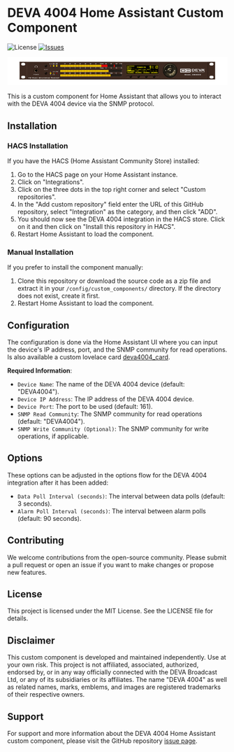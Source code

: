 # DEVA 4004 Home Assistant Custom Component

![License](https://img.shields.io/github/license/s1lvi0/deva4004)
[![Issues](https://img.shields.io/github/issues/s1lvi0/deva4004)](https://github.com/s1lvi0/deva4004/issues)

<p align="center">
  <img src="https://raw.githubusercontent.com/s1lvi0/deva4004/main/db4004.png">
</p>

This is a custom component for Home Assistant that allows you to interact with the DEVA 4004 device via the SNMP protocol.

## Installation

### HACS Installation

If you have the HACS (Home Assistant Community Store) installed:

1. Go to the HACS page on your Home Assistant instance.
2. Click on "Integrations".
3. Click on the three dots in the top right corner and select "Custom repositories".
4. In the "Add custom repository" field enter the URL of this GitHub repository, select "Integration" as the category, and then click "ADD".
5. You should now see the DEVA 4004 integration in the HACS store. Click on it and then click on "Install this repository in HACS".
6. Restart Home Assistant to load the component.

### Manual Installation

If you prefer to install the component manually:

1. Clone this repository or download the source code as a zip file and extract it in your `/config/custom_components/` directory. If the directory does not exist, create it first.
2. Restart Home Assistant to load the component.

## Configuration

The configuration is done via the Home Assistant UI where you can input the device's IP address, port, and the SNMP community for read operations.  
Is also available a custom lovelace card [deva4004_card](https://github.com/s1lvi0/deva4004_card/).

**Required Information**:

- `Device Name`: The name of the DEVA 4004 device (default: "DEVA4004").
- `Device IP Address`: The IP address of the DEVA 4004 device.
- `Device Port`: The port to be used (default: 161).
- `SNMP Read Community`: The SNMP community for read operations (default: "DEVA4004").
- `SNMP Write Community (Optional)`: The SNMP community for write operations, if applicable.

## Options

These options can be adjusted in the options flow for the DEVA 4004 integration after it has been added:

- `Data Poll Interval (seconds)`: The interval between data polls (default: 3 seconds).
- `Alarm Poll Interval (seconds)`: The interval between alarm polls (default: 90 seconds).

## Contributing

We welcome contributions from the open-source community. Please submit a pull request or open an issue if you want to make changes or propose new features.

## License

This project is licensed under the MIT License. See the LICENSE file for details.

## Disclaimer

This custom component is developed and maintained independently. Use at your own risk.
This project is not affiliated, associated, authorized, endorsed by, or in any way officially connected with the DEVA Broadcast Ltd, or any of its subsidiaries or its affiliates. The name "DEVA 4004" as well as related names, marks, emblems, and images are registered trademarks of their respective owners.

## Support

For support and more information about the DEVA 4004 Home Assistant custom component, please visit the GitHub repository [issue page](https://github.com/s1lvi0/deva4004/issues).
